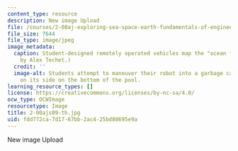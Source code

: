 ```yaml
---
content_type: resource
description: New image Upload
file: /courses/2-00aj-exploring-sea-space-earth-fundamentals-of-engineering-design-spring-2009/fdd772ca7d1767bb2ac425bd80695e9a_2-00ajs09-th.jpg
file_size: 7644
file_type: image/jpeg
image_metadata:
  caption: Student-designed remotely operated vehicles map the "ocean floor." (Image
    by Alex Techet.)
  credit: ''
  image-alt: Students attempt to maneuver their robot into a garbage can anchored
    on its side on the bottom of the pool.
learning_resource_types: []
license: https://creativecommons.org/licenses/by-nc-sa/4.0/
ocw_type: OCWImage
resourcetype: Image
title: 2-00ajs09-th.jpg
uid: fdd772ca-7d17-67bb-2ac4-25bd80695e9a
---
```

New image Upload